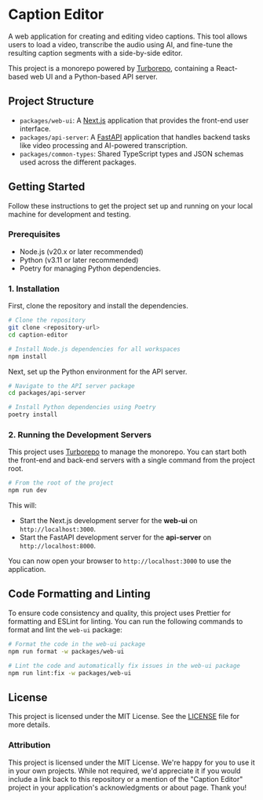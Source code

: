 # Caption Editor

A web application for creating and editing video captions. This tool allows users to load a video, transcribe the audio using AI, and fine-tune the resulting caption segments with a side-by-side editor.

This project is a monorepo powered by [Turborepo](https://turbo.build/), containing a React-based web UI and a Python-based API server.

## Project Structure

- `packages/web-ui`: A [Next.js](https://nextjs.org/) application that provides the front-end user interface.
- `packages/api-server`: A [FastAPI](https://fastapi.tiangolo.com/) application that handles backend tasks like video processing and AI-powered transcription.
- `packages/common-types`: Shared TypeScript types and JSON schemas used across the different packages.

## Getting Started

Follow these instructions to get the project set up and running on your local machine for development and testing.

### Prerequisites

- Node.js (v20.x or later recommended)
- Python (v3.11 or later recommended)
- Poetry for managing Python dependencies.

### 1. Installation

First, clone the repository and install the dependencies.

```bash
# Clone the repository
git clone <repository-url>
cd caption-editor

# Install Node.js dependencies for all workspaces
npm install
```

Next, set up the Python environment for the API server.

```bash
# Navigate to the API server package
cd packages/api-server

# Install Python dependencies using Poetry
poetry install
```

### 2. Running the Development Servers

This project uses [Turborepo](https://turbo.build/) to manage the monorepo. You can start both the front-end and back-end servers with a single command from the project root.

```bash
# From the root of the project
npm run dev
```

This will:
- Start the Next.js development server for the **web-ui** on `http://localhost:3000`.
- Start the FastAPI development server for the **api-server** on `http://localhost:8000`.

You can now open your browser to `http://localhost:3000` to use the application.

## Code Formatting and Linting

To ensure code consistency and quality, this project uses Prettier for formatting and ESLint for linting. You can run the following commands to format and lint the `web-ui` package:

```bash
# Format the code in the web-ui package
npm run format -w packages/web-ui

# Lint the code and automatically fix issues in the web-ui package
npm run lint:fix -w packages/web-ui
```

## License

This project is licensed under the MIT License. See the [LICENSE](LICENSE) file for more details.

### Attribution

This project is licensed under the MIT License. We're happy for you to use it in your own projects. While not required, we'd appreciate it if you would include a link back to this repository or a mention of the "Caption Editor" project in your application's acknowledgments or about page. Thank you!